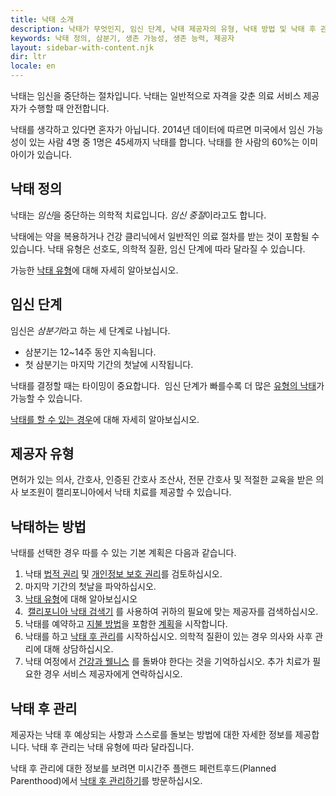 ```yaml
---
title: 낙태 소개
description: 낙태가 무엇인지, 임신 단계, 낙태 제공자의 유형, 낙태 방법 및 낙태 후 관리에 대해 알아보십시오.
keywords: 낙태 정의, 삼분기, 생존 가능성, 생존 능력, 제공자
layout: sidebar-with-content.njk
dir: ltr
locale: en
---
```

낙태는 임신을 중단하는 절차입니다. 낙태는 일반적으로 자격을 갖춘 의료 서비스 제공자가 수행할 때 안전합니다.

낙태를 생각하고 있다면 혼자가 아닙니다. 2014년 데이터에 따르면 미국에서 임신 가능성이 있는 사람 4명 중 1명은 45세까지 낙태를 합니다. 낙태를 한 사람의 60%는 이미 아이가 있습니다.

## 낙태 정의

낙태는 *임신*을 중단하는 의학적 치료입니다. *임신 중절*이라고도 합니다.

낙태에는 약을 복용하거나 건강 클리닉에서 일반적인 의료 절차를 받는 것이 포함될 수 있습니다. 낙태 유형은 선호도, 의학적 질환, 임신 단계에 따라 달라질 수 있습니다.

가능한 [낙태 유형](/getting-an-abortion/types-of-abortion/)에 대해 자세히 알아보십시오.

## 임신 단계

임신은 *삼분기*라고 하는 세 단계로 나뉩니다.

- 삼분기는 12~14주 동안 지속됩니다.
- 첫 삼분기는 마지막 기간의 첫날에 시작됩니다.

낙태를 결정할 때는 타이밍이 중요합니다.  임신 단계가 빠를수록 더 많은 [유형의 낙태](/getting-an-abortion/types-of-abortion/)가 가능할 수 있습니다.

[낙태를 할 수 있는 경우](/your-rights/your-legal-right-to-an-abortion/)에 대해 자세히 알아보십시오.

## 제공자 유형

면허가 있는 의사, 간호사, 인증된 간호사 조산사, 전문 간호사 및 적절한 교육을 받은 의사 보조원이 캘리포니아에서 낙태 치료를 제공할 수 있습니다.

## 낙태하는 방법

낙태를 선택한 경우 따를 수 있는 기본 계획은 다음과 같습니다.

1. 낙태 [법적 권리](/your-rights/your-legal-right-to-an-abortion/) 및 [개인정보 보호 권리](/your-rights/your-privacy/)를 검토하십시오.
2. 마지막 기간의 첫날을 파악하십시오.
3. [낙태 유형](/getting-an-abortion/types-of-abortion/)에 대해 알아보십시오
4.  [캘리포니아 낙태 검색기](/find-a-provider/) 를 사용하여 귀하의 필요에 맞는 제공자를 검색하십시오.
5. 낙태를 예약하고 [지불 방법](/getting-an-abortion/how-to-pay-for-an-abortion/)을 포함한 [계획](/getting-an-abortion/planning/)을 시작합니다.
6. 낙태를 하고 [낙태 후 관리](#abortion-aftercare)를 시작하십시오. 의학적 질환이 있는 경우 의사와 사후 관리에 대해 상담하십시오.
7. 낙태 여정에서 [건강과 웰니스](/support/health-and-wellness/) 를 돌봐야 한다는 것을 기억하십시오. 추가 치료가 필요한 경우 서비스 제공자에게 연락하십시오.

## 낙태 후 관리

제공자는 낙태 후 예상되는 사항과 스스로를 돌보는 방법에 대한 자세한 정보를 제공합니다. 낙태 후 관리는 낙태 유형에 따라 달라집니다.

낙태 후 관리에 대한 정보를 보려면 미시간주 플랜드 페런트후드(Planned Parenthood)에서 [낙태 후 관리하기](https://www.plannedparenthood.org/planned-parenthood-michigan/healthcare/abortion-services/caring-for-yourself-after-an-abortion)를 방문하십시오.
